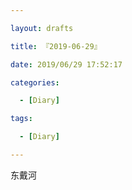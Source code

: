 ```yaml
---

layout: drafts

title: 『2019-06-29』

date: 2019/06/29 17:52:17

categories:

  - [Diary]

tags:

  - [Diary]

---
```


东戴河
